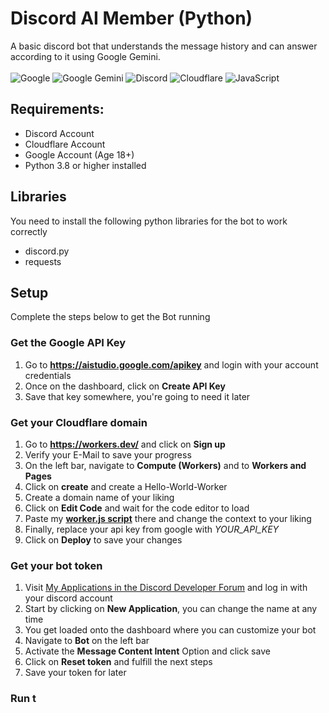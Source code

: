 # Discord AI Member (Python)
A basic discord bot that understands the message history and can answer according to it using Google Gemini.<br><br>
![Google](https://img.shields.io/badge/google-4285F4?style=for-the-badge&logo=google&logoColor=white)
![Google Gemini](https://img.shields.io/badge/google%20gemini-8E75B2?style=for-the-badge&logo=google%20gemini&logoColor=white)
![Discord](https://img.shields.io/badge/Discord-%235865F2.svg?style=for-the-badge&logo=discord&logoColor=white)
![Cloudflare](https://img.shields.io/badge/Cloudflare-F38020?style=for-the-badge&logo=Cloudflare&logoColor=white)
![JavaScript](https://img.shields.io/badge/javascript-%23323330.svg?style=for-the-badge&logo=javascript&logoColor=%23F7DF1E)<br>

## Requirements:
- Discord Account
- Cloudflare Account
- Google Account (Age 18+)
- Python 3.8 or higher installed

## Libraries
You need to install the following python libraries for the bot to work correctly
- discord.py
- requests

## Setup
Complete the steps below to get the Bot running
### Get the Google API Key
1. Go to **https://aistudio.google.com/apikey** and login with your account credentials
2. Once on the dashboard, click on **Create API Key**
3. Save that key somewhere, you're going to need it later

### Get your Cloudflare domain
1. Go to **https://workers.dev/** and click on **Sign up**
2. Verify your E-Mail to save your progress
3. On the left bar, navigate to **Compute (Workers)** and to **Workers and Pages**
4. Click on **create** and create a Hello-World-Worker
5. Create a domain name of your liking
6. Click on **Edit Code** and wait for the code editor to load
7. Paste my **[worker.js script](https://github.com/einfachniemmand/discord_ai_member/blob/main/src/worker.js)** there and change the context to your liking
8. Finally, replace your api key from google with *YOUR_API_KEY*
9. Click on **Deploy** to save your changes

### Get your bot token
1. Visit [My Applications in the Discord Developer Forum](https://discord.com/developers/applications) and log in with your discord account
2. Start by clicking on **New Application**, you can change the name at any time
3. You get loaded onto the dashboard where you can customize your bot
4. Navigate to **Bot** on the left bar
5. Activate the **Message Content Intent** Option and click save
6. Click on **Reset token** and fulfill the next steps
7. Save your token for later

### Run t
